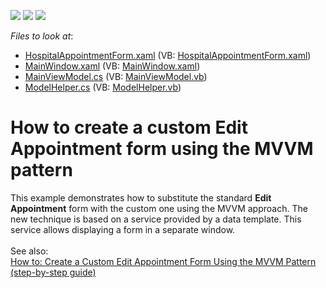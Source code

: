<!-- default badges list -->
![](https://img.shields.io/endpoint?url=https://codecentral.devexpress.com/api/v1/VersionRange/128656815/14.1.3%2B)
[![](https://img.shields.io/badge/Open_in_DevExpress_Support_Center-FF7200?style=flat-square&logo=DevExpress&logoColor=white)](https://supportcenter.devexpress.com/ticket/details/T103885)
[![](https://img.shields.io/badge/📖_How_to_use_DevExpress_Examples-e9f6fc?style=flat-square)](https://docs.devexpress.com/GeneralInformation/403183)
<!-- default badges end -->
<!-- default file list -->
*Files to look at*:

* [HospitalAppointmentForm.xaml](./CS/MVVMSchedulerApplication/HospitalAppointmentForm.xaml) (VB: [HospitalAppointmentForm.xaml](./VB/MVVMSchedulerApplication/HospitalAppointmentForm.xaml))
* [MainWindow.xaml](./CS/MVVMSchedulerApplication/MainWindow.xaml) (VB: [MainWindow.xaml](./VB/MVVMSchedulerApplication/MainWindow.xaml))
* [MainViewModel.cs](./CS/MVVMSchedulerApplication/ViewModel/MainViewModel.cs) (VB: [MainViewModel.vb](./VB/MVVMSchedulerApplication/ViewModel/MainViewModel.vb))
* [ModelHelper.cs](./CS/MVVMSchedulerApplication/ViewModel/ModelHelper.cs) (VB: [ModelHelper.vb](./VB/MVVMSchedulerApplication/ViewModel/ModelHelper.vb))
<!-- default file list end -->
# How to create a custom Edit Appointment form using the MVVM pattern


This example demonstrates how to substitute the standard <strong>Edit Appointment</strong> form with the custom one using the MVVM approach. The new technique is based on a service provided by a data template. This service allows displaying a form in a separate window. <br /><br />See also: <br /><a href="http://documentation.devexpress.com/#WPF/CustomDocument16994">How to: Create a Custom Edit Appointment Form Using the MVVM Pattern (step-by-step guide) </a><br /><br />

<br/>


